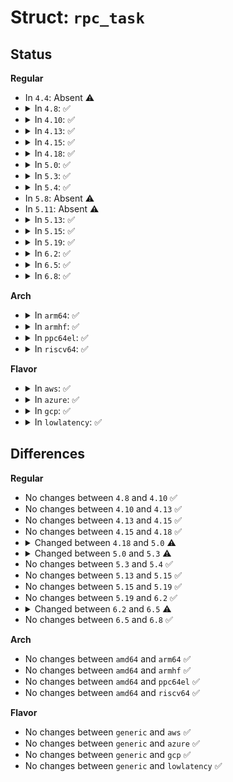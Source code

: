 # Struct: <code>rpc_task</code>

## Status
<b>Regular</b>
<ul>
<li>
In <code>4.4</code>: Absent ⚠️
</li>
<li>
<details>
<summary>In <code>4.8</code>: ✅</summary>

```c
struct rpc_task {
    atomic_t tk_count;
    int tk_status;
    struct list_head tk_task;
    void (*tk_callback)(struct rpc_task *);
    void (*tk_action)(struct rpc_task *);
    long unsigned int tk_timeout;
    long unsigned int tk_runstate;
    struct rpc_wait_queue *tk_waitqueue;
    union (anon) u;
    struct rpc_message tk_msg;
    void *tk_calldata;
    const struct rpc_call_ops *tk_ops;
    struct rpc_clnt *tk_client;
    struct rpc_xprt *tk_xprt;
    struct rpc_rqst *tk_rqstp;
    struct workqueue_struct *tk_workqueue;
    ktime_t tk_start;
    pid_t tk_owner;
    short unsigned int tk_flags;
    short unsigned int tk_timeouts;
    short unsigned int tk_pid;
    unsigned char tk_priority;
    unsigned char tk_garb_retry;
    unsigned char tk_cred_retry;
    unsigned char tk_rebind_retry;
};
```
</details>
</li>
<li>
<details>
<summary>In <code>4.10</code>: ✅</summary>

```c
struct rpc_task {
    atomic_t tk_count;
    int tk_status;
    struct list_head tk_task;
    void (*tk_callback)(struct rpc_task *);
    void (*tk_action)(struct rpc_task *);
    long unsigned int tk_timeout;
    long unsigned int tk_runstate;
    struct rpc_wait_queue *tk_waitqueue;
    union (anon) u;
    struct rpc_message tk_msg;
    void *tk_calldata;
    const struct rpc_call_ops *tk_ops;
    struct rpc_clnt *tk_client;
    struct rpc_xprt *tk_xprt;
    struct rpc_rqst *tk_rqstp;
    struct workqueue_struct *tk_workqueue;
    ktime_t tk_start;
    pid_t tk_owner;
    short unsigned int tk_flags;
    short unsigned int tk_timeouts;
    short unsigned int tk_pid;
    unsigned char tk_priority;
    unsigned char tk_garb_retry;
    unsigned char tk_cred_retry;
    unsigned char tk_rebind_retry;
};
```
</details>
</li>
<li>
<details>
<summary>In <code>4.13</code>: ✅</summary>

```c
struct rpc_task {
    atomic_t tk_count;
    int tk_status;
    struct list_head tk_task;
    void (*tk_callback)(struct rpc_task *);
    void (*tk_action)(struct rpc_task *);
    long unsigned int tk_timeout;
    long unsigned int tk_runstate;
    struct rpc_wait_queue *tk_waitqueue;
    union (anon) u;
    struct rpc_message tk_msg;
    void *tk_calldata;
    const struct rpc_call_ops *tk_ops;
    struct rpc_clnt *tk_client;
    struct rpc_xprt *tk_xprt;
    struct rpc_rqst *tk_rqstp;
    struct workqueue_struct *tk_workqueue;
    ktime_t tk_start;
    pid_t tk_owner;
    short unsigned int tk_flags;
    short unsigned int tk_timeouts;
    short unsigned int tk_pid;
    unsigned char tk_priority;
    unsigned char tk_garb_retry;
    unsigned char tk_cred_retry;
    unsigned char tk_rebind_retry;
};
```
</details>
</li>
<li>
<details>
<summary>In <code>4.15</code>: ✅</summary>

```c
struct rpc_task {
    atomic_t tk_count;
    int tk_status;
    struct list_head tk_task;
    void (*tk_callback)(struct rpc_task *);
    void (*tk_action)(struct rpc_task *);
    long unsigned int tk_timeout;
    long unsigned int tk_runstate;
    struct rpc_wait_queue *tk_waitqueue;
    union (anon) u;
    struct rpc_message tk_msg;
    void *tk_calldata;
    const struct rpc_call_ops *tk_ops;
    struct rpc_clnt *tk_client;
    struct rpc_xprt *tk_xprt;
    struct rpc_rqst *tk_rqstp;
    struct workqueue_struct *tk_workqueue;
    ktime_t tk_start;
    pid_t tk_owner;
    short unsigned int tk_flags;
    short unsigned int tk_timeouts;
    short unsigned int tk_pid;
    unsigned char tk_priority;
    unsigned char tk_garb_retry;
    unsigned char tk_cred_retry;
    unsigned char tk_rebind_retry;
};
```
</details>
</li>
<li>
<details>
<summary>In <code>4.18</code>: ✅</summary>

```c
struct rpc_task {
    atomic_t tk_count;
    int tk_status;
    struct list_head tk_task;
    void (*tk_callback)(struct rpc_task *);
    void (*tk_action)(struct rpc_task *);
    long unsigned int tk_timeout;
    long unsigned int tk_runstate;
    struct rpc_wait_queue *tk_waitqueue;
    union (anon) u;
    struct rpc_message tk_msg;
    void *tk_calldata;
    const struct rpc_call_ops *tk_ops;
    struct rpc_clnt *tk_client;
    struct rpc_xprt *tk_xprt;
    struct rpc_rqst *tk_rqstp;
    struct workqueue_struct *tk_workqueue;
    ktime_t tk_start;
    pid_t tk_owner;
    short unsigned int tk_flags;
    short unsigned int tk_timeouts;
    short unsigned int tk_pid;
    unsigned char tk_priority;
    unsigned char tk_garb_retry;
    unsigned char tk_cred_retry;
    unsigned char tk_rebind_retry;
};
```
</details>
</li>
<li>
<details>
<summary>In <code>5.0</code>: ✅</summary>

```c
struct rpc_task {
    atomic_t tk_count;
    int tk_status;
    struct list_head tk_task;
    void (*tk_callback)(struct rpc_task *);
    void (*tk_action)(struct rpc_task *);
    long unsigned int tk_timeout;
    long unsigned int tk_runstate;
    struct rpc_wait_queue *tk_waitqueue;
    union (anon) u;
    struct rpc_message tk_msg;
    void *tk_calldata;
    const struct rpc_call_ops *tk_ops;
    struct rpc_clnt *tk_client;
    struct rpc_xprt *tk_xprt;
    struct rpc_cred *tk_op_cred;
    struct rpc_rqst *tk_rqstp;
    struct workqueue_struct *tk_workqueue;
    ktime_t tk_start;
    pid_t tk_owner;
    short unsigned int tk_flags;
    short unsigned int tk_timeouts;
    short unsigned int tk_pid;
    unsigned char tk_priority;
    unsigned char tk_garb_retry;
    unsigned char tk_cred_retry;
    unsigned char tk_rebind_retry;
};
```
</details>
</li>
<li>
<details>
<summary>In <code>5.3</code>: ✅</summary>

```c
struct rpc_task {
    atomic_t tk_count;
    int tk_status;
    struct list_head tk_task;
    void (*tk_callback)(struct rpc_task *);
    void (*tk_action)(struct rpc_task *);
    long unsigned int tk_timeout;
    long unsigned int tk_runstate;
    struct rpc_wait_queue *tk_waitqueue;
    union (anon) u;
    int tk_rpc_status;
    struct rpc_message tk_msg;
    void *tk_calldata;
    const struct rpc_call_ops *tk_ops;
    struct rpc_clnt *tk_client;
    struct rpc_xprt *tk_xprt;
    struct rpc_cred *tk_op_cred;
    struct rpc_rqst *tk_rqstp;
    struct workqueue_struct *tk_workqueue;
    ktime_t tk_start;
    pid_t tk_owner;
    short unsigned int tk_flags;
    short unsigned int tk_timeouts;
    short unsigned int tk_pid;
    unsigned char tk_priority;
    unsigned char tk_garb_retry;
    unsigned char tk_cred_retry;
    unsigned char tk_rebind_retry;
};
```
</details>
</li>
<li>
<details>
<summary>In <code>5.4</code>: ✅</summary>

```c
struct rpc_task {
    atomic_t tk_count;
    int tk_status;
    struct list_head tk_task;
    void (*tk_callback)(struct rpc_task *);
    void (*tk_action)(struct rpc_task *);
    long unsigned int tk_timeout;
    long unsigned int tk_runstate;
    struct rpc_wait_queue *tk_waitqueue;
    union (anon) u;
    int tk_rpc_status;
    struct rpc_message tk_msg;
    void *tk_calldata;
    const struct rpc_call_ops *tk_ops;
    struct rpc_clnt *tk_client;
    struct rpc_xprt *tk_xprt;
    struct rpc_cred *tk_op_cred;
    struct rpc_rqst *tk_rqstp;
    struct workqueue_struct *tk_workqueue;
    ktime_t tk_start;
    pid_t tk_owner;
    short unsigned int tk_flags;
    short unsigned int tk_timeouts;
    short unsigned int tk_pid;
    unsigned char tk_priority;
    unsigned char tk_garb_retry;
    unsigned char tk_cred_retry;
    unsigned char tk_rebind_retry;
};
```
</details>
</li>
<li>
In <code>5.8</code>: Absent ⚠️
</li>
<li>
In <code>5.11</code>: Absent ⚠️
</li>
<li>
<details>
<summary>In <code>5.13</code>: ✅</summary>

```c
struct rpc_task {
    atomic_t tk_count;
    int tk_status;
    struct list_head tk_task;
    void (*tk_callback)(struct rpc_task *);
    void (*tk_action)(struct rpc_task *);
    long unsigned int tk_timeout;
    long unsigned int tk_runstate;
    struct rpc_wait_queue *tk_waitqueue;
    union (anon) u;
    int tk_rpc_status;
    struct rpc_message tk_msg;
    void *tk_calldata;
    const struct rpc_call_ops *tk_ops;
    struct rpc_clnt *tk_client;
    struct rpc_xprt *tk_xprt;
    struct rpc_cred *tk_op_cred;
    struct rpc_rqst *tk_rqstp;
    struct workqueue_struct *tk_workqueue;
    ktime_t tk_start;
    pid_t tk_owner;
    short unsigned int tk_flags;
    short unsigned int tk_timeouts;
    short unsigned int tk_pid;
    unsigned char tk_priority;
    unsigned char tk_garb_retry;
    unsigned char tk_cred_retry;
    unsigned char tk_rebind_retry;
};
```
</details>
</li>
<li>
<details>
<summary>In <code>5.15</code>: ✅</summary>

```c
struct rpc_task {
    atomic_t tk_count;
    int tk_status;
    struct list_head tk_task;
    void (*tk_callback)(struct rpc_task *);
    void (*tk_action)(struct rpc_task *);
    long unsigned int tk_timeout;
    long unsigned int tk_runstate;
    struct rpc_wait_queue *tk_waitqueue;
    union (anon) u;
    int tk_rpc_status;
    struct rpc_message tk_msg;
    void *tk_calldata;
    const struct rpc_call_ops *tk_ops;
    struct rpc_clnt *tk_client;
    struct rpc_xprt *tk_xprt;
    struct rpc_cred *tk_op_cred;
    struct rpc_rqst *tk_rqstp;
    struct workqueue_struct *tk_workqueue;
    ktime_t tk_start;
    pid_t tk_owner;
    short unsigned int tk_flags;
    short unsigned int tk_timeouts;
    short unsigned int tk_pid;
    unsigned char tk_priority;
    unsigned char tk_garb_retry;
    unsigned char tk_cred_retry;
    unsigned char tk_rebind_retry;
};
```
</details>
</li>
<li>
<details>
<summary>In <code>5.19</code>: ✅</summary>

```c
struct rpc_task {
    atomic_t tk_count;
    int tk_status;
    struct list_head tk_task;
    void (*tk_callback)(struct rpc_task *);
    void (*tk_action)(struct rpc_task *);
    long unsigned int tk_timeout;
    long unsigned int tk_runstate;
    struct rpc_wait_queue *tk_waitqueue;
    union (anon) u;
    int tk_rpc_status;
    struct rpc_message tk_msg;
    void *tk_calldata;
    const struct rpc_call_ops *tk_ops;
    struct rpc_clnt *tk_client;
    struct rpc_xprt *tk_xprt;
    struct rpc_cred *tk_op_cred;
    struct rpc_rqst *tk_rqstp;
    struct workqueue_struct *tk_workqueue;
    ktime_t tk_start;
    pid_t tk_owner;
    short unsigned int tk_flags;
    short unsigned int tk_timeouts;
    short unsigned int tk_pid;
    unsigned char tk_priority;
    unsigned char tk_garb_retry;
    unsigned char tk_cred_retry;
    unsigned char tk_rebind_retry;
};
```
</details>
</li>
<li>
<details>
<summary>In <code>6.2</code>: ✅</summary>

```c
struct rpc_task {
    atomic_t tk_count;
    int tk_status;
    struct list_head tk_task;
    void (*tk_callback)(struct rpc_task *);
    void (*tk_action)(struct rpc_task *);
    long unsigned int tk_timeout;
    long unsigned int tk_runstate;
    struct rpc_wait_queue *tk_waitqueue;
    union (anon) u;
    struct rpc_message tk_msg;
    void *tk_calldata;
    const struct rpc_call_ops *tk_ops;
    struct rpc_clnt *tk_client;
    struct rpc_xprt *tk_xprt;
    struct rpc_cred *tk_op_cred;
    struct rpc_rqst *tk_rqstp;
    struct workqueue_struct *tk_workqueue;
    ktime_t tk_start;
    pid_t tk_owner;
    int tk_rpc_status;
    short unsigned int tk_flags;
    short unsigned int tk_timeouts;
    short unsigned int tk_pid;
    unsigned char tk_priority;
    unsigned char tk_garb_retry;
    unsigned char tk_cred_retry;
    unsigned char tk_rebind_retry;
};
```
</details>
</li>
<li>
<details>
<summary>In <code>6.5</code>: ✅</summary>

```c
struct rpc_task {
    atomic_t tk_count;
    int tk_status;
    struct list_head tk_task;
    void (*tk_callback)(struct rpc_task *);
    void (*tk_action)(struct rpc_task *);
    long unsigned int tk_timeout;
    long unsigned int tk_runstate;
    struct rpc_wait_queue *tk_waitqueue;
    union (anon) u;
    struct rpc_message tk_msg;
    void *tk_calldata;
    const struct rpc_call_ops *tk_ops;
    struct rpc_clnt *tk_client;
    struct rpc_xprt *tk_xprt;
    struct rpc_cred *tk_op_cred;
    struct rpc_rqst *tk_rqstp;
    struct workqueue_struct *tk_workqueue;
    ktime_t tk_start;
    pid_t tk_owner;
    int tk_rpc_status;
    short unsigned int tk_flags;
    short unsigned int tk_timeouts;
    short unsigned int tk_pid;
    unsigned char tk_priority;
    unsigned char tk_garb_retry;
    unsigned char tk_cred_retry;
};
```
</details>
</li>
<li>
<details>
<summary>In <code>6.8</code>: ✅</summary>

```c
struct rpc_task {
    atomic_t tk_count;
    int tk_status;
    struct list_head tk_task;
    void (*tk_callback)(struct rpc_task *);
    void (*tk_action)(struct rpc_task *);
    long unsigned int tk_timeout;
    long unsigned int tk_runstate;
    struct rpc_wait_queue *tk_waitqueue;
    union (anon) u;
    struct rpc_message tk_msg;
    void *tk_calldata;
    const struct rpc_call_ops *tk_ops;
    struct rpc_clnt *tk_client;
    struct rpc_xprt *tk_xprt;
    struct rpc_cred *tk_op_cred;
    struct rpc_rqst *tk_rqstp;
    struct workqueue_struct *tk_workqueue;
    ktime_t tk_start;
    pid_t tk_owner;
    int tk_rpc_status;
    short unsigned int tk_flags;
    short unsigned int tk_timeouts;
    short unsigned int tk_pid;
    unsigned char tk_priority;
    unsigned char tk_garb_retry;
    unsigned char tk_cred_retry;
};
```
</details>
</li>
</ul>
<b>Arch</b>
<ul>
<li>
<details>
<summary>In <code>arm64</code>: ✅</summary>

```c
struct rpc_task {
    atomic_t tk_count;
    int tk_status;
    struct list_head tk_task;
    void (*tk_callback)(struct rpc_task *);
    void (*tk_action)(struct rpc_task *);
    long unsigned int tk_timeout;
    long unsigned int tk_runstate;
    struct rpc_wait_queue *tk_waitqueue;
    union (anon) u;
    int tk_rpc_status;
    struct rpc_message tk_msg;
    void *tk_calldata;
    const struct rpc_call_ops *tk_ops;
    struct rpc_clnt *tk_client;
    struct rpc_xprt *tk_xprt;
    struct rpc_cred *tk_op_cred;
    struct rpc_rqst *tk_rqstp;
    struct workqueue_struct *tk_workqueue;
    ktime_t tk_start;
    pid_t tk_owner;
    short unsigned int tk_flags;
    short unsigned int tk_timeouts;
    short unsigned int tk_pid;
    unsigned char tk_priority;
    unsigned char tk_garb_retry;
    unsigned char tk_cred_retry;
    unsigned char tk_rebind_retry;
};
```
</details>
</li>
<li>
<details>
<summary>In <code>armhf</code>: ✅</summary>

```c
struct rpc_task {
    atomic_t tk_count;
    int tk_status;
    struct list_head tk_task;
    void (*tk_callback)(struct rpc_task *);
    void (*tk_action)(struct rpc_task *);
    long unsigned int tk_timeout;
    long unsigned int tk_runstate;
    struct rpc_wait_queue *tk_waitqueue;
    union (anon) u;
    int tk_rpc_status;
    struct rpc_message tk_msg;
    void *tk_calldata;
    const struct rpc_call_ops *tk_ops;
    struct rpc_clnt *tk_client;
    struct rpc_xprt *tk_xprt;
    struct rpc_cred *tk_op_cred;
    struct rpc_rqst *tk_rqstp;
    struct workqueue_struct *tk_workqueue;
    ktime_t tk_start;
    pid_t tk_owner;
    short unsigned int tk_flags;
    short unsigned int tk_timeouts;
    short unsigned int tk_pid;
    unsigned char tk_priority;
    unsigned char tk_garb_retry;
    unsigned char tk_cred_retry;
    unsigned char tk_rebind_retry;
};
```
</details>
</li>
<li>
<details>
<summary>In <code>ppc64el</code>: ✅</summary>

```c
struct rpc_task {
    atomic_t tk_count;
    int tk_status;
    struct list_head tk_task;
    void (*tk_callback)(struct rpc_task *);
    void (*tk_action)(struct rpc_task *);
    long unsigned int tk_timeout;
    long unsigned int tk_runstate;
    struct rpc_wait_queue *tk_waitqueue;
    union (anon) u;
    int tk_rpc_status;
    struct rpc_message tk_msg;
    void *tk_calldata;
    const struct rpc_call_ops *tk_ops;
    struct rpc_clnt *tk_client;
    struct rpc_xprt *tk_xprt;
    struct rpc_cred *tk_op_cred;
    struct rpc_rqst *tk_rqstp;
    struct workqueue_struct *tk_workqueue;
    ktime_t tk_start;
    pid_t tk_owner;
    short unsigned int tk_flags;
    short unsigned int tk_timeouts;
    short unsigned int tk_pid;
    unsigned char tk_priority;
    unsigned char tk_garb_retry;
    unsigned char tk_cred_retry;
    unsigned char tk_rebind_retry;
};
```
</details>
</li>
<li>
<details>
<summary>In <code>riscv64</code>: ✅</summary>

```c
struct rpc_task {
    atomic_t tk_count;
    int tk_status;
    struct list_head tk_task;
    void (*tk_callback)(struct rpc_task *);
    void (*tk_action)(struct rpc_task *);
    long unsigned int tk_timeout;
    long unsigned int tk_runstate;
    struct rpc_wait_queue *tk_waitqueue;
    union (anon) u;
    int tk_rpc_status;
    struct rpc_message tk_msg;
    void *tk_calldata;
    const struct rpc_call_ops *tk_ops;
    struct rpc_clnt *tk_client;
    struct rpc_xprt *tk_xprt;
    struct rpc_cred *tk_op_cred;
    struct rpc_rqst *tk_rqstp;
    struct workqueue_struct *tk_workqueue;
    ktime_t tk_start;
    pid_t tk_owner;
    short unsigned int tk_flags;
    short unsigned int tk_timeouts;
    short unsigned int tk_pid;
    unsigned char tk_priority;
    unsigned char tk_garb_retry;
    unsigned char tk_cred_retry;
    unsigned char tk_rebind_retry;
};
```
</details>
</li>
</ul>
<b>Flavor</b>
<ul>
<li>
<details>
<summary>In <code>aws</code>: ✅</summary>

```c
struct rpc_task {
    atomic_t tk_count;
    int tk_status;
    struct list_head tk_task;
    void (*tk_callback)(struct rpc_task *);
    void (*tk_action)(struct rpc_task *);
    long unsigned int tk_timeout;
    long unsigned int tk_runstate;
    struct rpc_wait_queue *tk_waitqueue;
    union (anon) u;
    int tk_rpc_status;
    struct rpc_message tk_msg;
    void *tk_calldata;
    const struct rpc_call_ops *tk_ops;
    struct rpc_clnt *tk_client;
    struct rpc_xprt *tk_xprt;
    struct rpc_cred *tk_op_cred;
    struct rpc_rqst *tk_rqstp;
    struct workqueue_struct *tk_workqueue;
    ktime_t tk_start;
    pid_t tk_owner;
    short unsigned int tk_flags;
    short unsigned int tk_timeouts;
    short unsigned int tk_pid;
    unsigned char tk_priority;
    unsigned char tk_garb_retry;
    unsigned char tk_cred_retry;
    unsigned char tk_rebind_retry;
};
```
</details>
</li>
<li>
<details>
<summary>In <code>azure</code>: ✅</summary>

```c
struct rpc_task {
    atomic_t tk_count;
    int tk_status;
    struct list_head tk_task;
    void (*tk_callback)(struct rpc_task *);
    void (*tk_action)(struct rpc_task *);
    long unsigned int tk_timeout;
    long unsigned int tk_runstate;
    struct rpc_wait_queue *tk_waitqueue;
    union (anon) u;
    int tk_rpc_status;
    struct rpc_message tk_msg;
    void *tk_calldata;
    const struct rpc_call_ops *tk_ops;
    struct rpc_clnt *tk_client;
    struct rpc_xprt *tk_xprt;
    struct rpc_cred *tk_op_cred;
    struct rpc_rqst *tk_rqstp;
    struct workqueue_struct *tk_workqueue;
    ktime_t tk_start;
    pid_t tk_owner;
    short unsigned int tk_flags;
    short unsigned int tk_timeouts;
    short unsigned int tk_pid;
    unsigned char tk_priority;
    unsigned char tk_garb_retry;
    unsigned char tk_cred_retry;
    unsigned char tk_rebind_retry;
};
```
</details>
</li>
<li>
<details>
<summary>In <code>gcp</code>: ✅</summary>

```c
struct rpc_task {
    atomic_t tk_count;
    int tk_status;
    struct list_head tk_task;
    void (*tk_callback)(struct rpc_task *);
    void (*tk_action)(struct rpc_task *);
    long unsigned int tk_timeout;
    long unsigned int tk_runstate;
    struct rpc_wait_queue *tk_waitqueue;
    union (anon) u;
    int tk_rpc_status;
    struct rpc_message tk_msg;
    void *tk_calldata;
    const struct rpc_call_ops *tk_ops;
    struct rpc_clnt *tk_client;
    struct rpc_xprt *tk_xprt;
    struct rpc_cred *tk_op_cred;
    struct rpc_rqst *tk_rqstp;
    struct workqueue_struct *tk_workqueue;
    ktime_t tk_start;
    pid_t tk_owner;
    short unsigned int tk_flags;
    short unsigned int tk_timeouts;
    short unsigned int tk_pid;
    unsigned char tk_priority;
    unsigned char tk_garb_retry;
    unsigned char tk_cred_retry;
    unsigned char tk_rebind_retry;
};
```
</details>
</li>
<li>
<details>
<summary>In <code>lowlatency</code>: ✅</summary>

```c
struct rpc_task {
    atomic_t tk_count;
    int tk_status;
    struct list_head tk_task;
    void (*tk_callback)(struct rpc_task *);
    void (*tk_action)(struct rpc_task *);
    long unsigned int tk_timeout;
    long unsigned int tk_runstate;
    struct rpc_wait_queue *tk_waitqueue;
    union (anon) u;
    int tk_rpc_status;
    struct rpc_message tk_msg;
    void *tk_calldata;
    const struct rpc_call_ops *tk_ops;
    struct rpc_clnt *tk_client;
    struct rpc_xprt *tk_xprt;
    struct rpc_cred *tk_op_cred;
    struct rpc_rqst *tk_rqstp;
    struct workqueue_struct *tk_workqueue;
    ktime_t tk_start;
    pid_t tk_owner;
    short unsigned int tk_flags;
    short unsigned int tk_timeouts;
    short unsigned int tk_pid;
    unsigned char tk_priority;
    unsigned char tk_garb_retry;
    unsigned char tk_cred_retry;
    unsigned char tk_rebind_retry;
};
```
</details>
</li>
</ul>

## Differences
<b>Regular</b>
<ul>
<li>
No changes between <code>4.8</code> and <code>4.10</code> ✅
</li>
<li>
No changes between <code>4.10</code> and <code>4.13</code> ✅
</li>
<li>
No changes between <code>4.13</code> and <code>4.15</code> ✅
</li>
<li>
No changes between <code>4.15</code> and <code>4.18</code> ✅
</li>
<li>
<details>
<summary>Changed between <code>4.18</code> and <code>5.0</code> ⚠️</summary>
<ul>
<li>
<b>Field added. </b>
<code>struct rpc_cred *tk_op_cred</code>
</li>
</ul>
</details>
</li>
<li>
<details>
<summary>Changed between <code>5.0</code> and <code>5.3</code> ⚠️</summary>
<ul>
<li>
<b>Field added. </b>
<code>int tk_rpc_status</code>
</li>
</ul>
</details>
</li>
<li>
No changes between <code>5.3</code> and <code>5.4</code> ✅
</li>
<li>
No changes between <code>5.13</code> and <code>5.15</code> ✅
</li>
<li>
No changes between <code>5.15</code> and <code>5.19</code> ✅
</li>
<li>
No changes between <code>5.19</code> and <code>6.2</code> ✅
</li>
<li>
<details>
<summary>Changed between <code>6.2</code> and <code>6.5</code> ⚠️</summary>
<ul>
<li>
<b>Field removed. </b>
<code>unsigned char tk_rebind_retry</code>
</li>
</ul>
</details>
</li>
<li>
No changes between <code>6.5</code> and <code>6.8</code> ✅
</li>
</ul>
<b>Arch</b>
<ul>
<li>
No changes between <code>amd64</code> and <code>arm64</code> ✅
</li>
<li>
No changes between <code>amd64</code> and <code>armhf</code> ✅
</li>
<li>
No changes between <code>amd64</code> and <code>ppc64el</code> ✅
</li>
<li>
No changes between <code>amd64</code> and <code>riscv64</code> ✅
</li>
</ul>
<b>Flavor</b>
<ul>
<li>
No changes between <code>generic</code> and <code>aws</code> ✅
</li>
<li>
No changes between <code>generic</code> and <code>azure</code> ✅
</li>
<li>
No changes between <code>generic</code> and <code>gcp</code> ✅
</li>
<li>
No changes between <code>generic</code> and <code>lowlatency</code> ✅
</li>
</ul>
